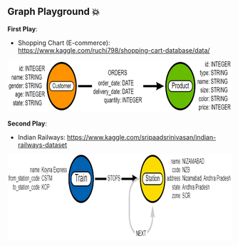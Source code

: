 ## Graph Playground  :boom: 

**First Play**: 
- Shopping Chart (E-commerce): https://www.kaggle.com/ruchi798/shopping-cart-database/data/

<img src="https://github.com/BiaPri/Graph_Field/blob/master/images/E-Commerce_Graph.png?raw=true" width="807" height="116" />


**Second Play**:
- Indian Railways: https://www.kaggle.com/sripaadsrinivasan/indian-railways-dataset

<img src="https://github.com/BiaPri/Graph_Field/blob/master/images/Indian_Railway.png?raw=true" width="954" height="191" />

